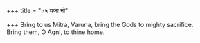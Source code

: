 +++
title = "०५ यजा नो"

+++
Bring to us Mitra, Varuna, bring the Gods to mighty sacrifice.  
     Bring them, O Agni, to thine home.